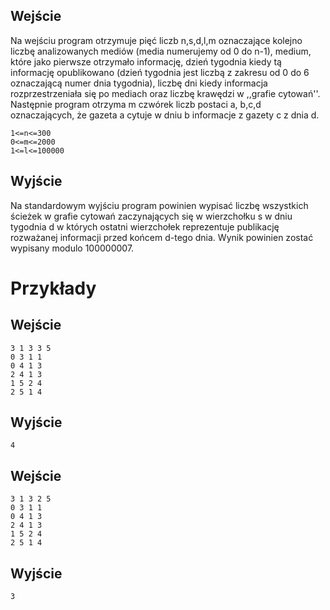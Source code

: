 ## Wejście
Na wejściu program otrzymuje pięć liczb n,s,d,l,m oznaczające kolejno liczbę analizowanych mediów (media numerujemy od 0 do n-1), medium, które jako pierwsze otrzymało informację, dzień tygodnia kiedy tą informację opublikowano (dzień tygodnia jest liczbą z zakresu od 0 do 6 oznaczającą numer dnia tygodnia), liczbę dni kiedy informacja rozprzestrzeniała się po mediach oraz liczbę krawędzi w ,,grafie cytowań''. Następnie program otrzyma m czwórek liczb postaci a, b,c,d oznaczających, że gazeta a cytuje w dniu b informacje z gazety c z dnia d.
```
1<=n<=300
0<=m<=2000
1<=l<=100000
```
## Wyjście
Na standardowym wyjściu program powinien wypisać liczbę wszystkich ścieżek w grafie cytowań zaczynających się w wierzchołku s w dniu tygodnia d w których ostatni wierzchołek reprezentuje publikację rozważanej informacji przed końcem d-tego dnia. Wynik powinien zostać wypisany modulo 100000007.

# Przykłady
## Wejście
```
3 1 3 3 5
0 3 1 1
0 4 1 3
2 4 1 3
1 5 2 4
2 5 1 4
```
## Wyjście
```
4
```
## Wejście
```
3 1 3 2 5
0 3 1 1
0 4 1 3
2 4 1 3
1 5 2 4
2 5 1 4
```
## Wyjście
```
3
```
